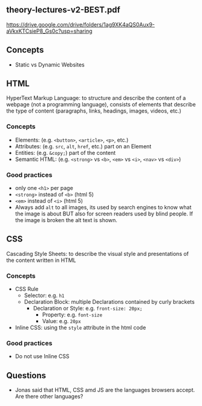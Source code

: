 ## theory-lectures-v2-BEST.pdf

https://drive.google.com/drive/folders/1ag9XK4aQS0Aux9-aVkxKTCsieP8_Gs0c?usp=sharing

## Concepts

- Static vs Dynamic Websites

## HTML

HyperText Markup Language: to structure and describe the content of a webpage (not a programming language), consists of elements that describe the type of content (paragraphs, links, headings, images, videos, etc.)

### Concepts

- Elements: (e.g. `<button>`, `<article>`, `<p>`, etc.)
- Attributes: (e.g. `src`, `alt`, `href`, etc.) part on an Element
- Entities: (e.g. `&copy;`) part of the content
- Semantic HTML: (e.g. `<strong>` vs `<b>`, `<em>` vs `<i>`, `<nav>` vs `<div>`)

### Good practices

- only one `<h1>` per page
- `<strong>` instead of `<b>` (html 5)
- `<em>` instead of `<i>` (html 5)
- Always add `alt` to all images, its used by search engines to know what the image is about BUT also for screen readers used by blind people. If the image is broken the alt text is shown.

## CSS

Cascading Style Sheets: to describe the visual style and presentations of the content written in HTML

### Concepts

- CSS Rule
  - Selector: e.g. `h1`
  - Declaration Block: multiple Declarations contained by curly brackets
    - Declaration or Style: e.g. `front-size: 20px;`
      - Property: e.g. `font-size`
      - Value: e.g. `20px`
- Inline CSS: using the `style` attribute in the html code

### Good practices

- Do not use Inline CSS

## Questions

- Jonas said that HTML, CSS amd JS are the languages browsers accept. Are there other languages?
